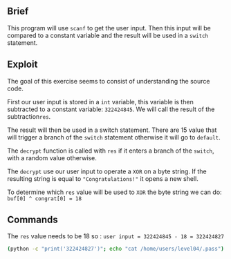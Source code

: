 ## Brief

This program will use `scanf` to get the user input.
Then this input will be compared to a constant variable and the result will be used in a `switch` statement.

## Exploit

The goal of this exercise seems to consist of understanding the source code.

First our user input is stored in a `int` variable, this variable is then subtracted to a constant variable: `322424845`. We will call the result of the subtraction`res`.

The result will then be used in a switch statement. There are 15 value that will trigger a branch of the `switch` statement otherwise it will go to `default`.

The `decrypt` function is called with `res` if it enters a branch of the `switch`, with a random value otherwise.

The `decrypt` use our user input to operate a `XOR` on a byte string. If the resulting string is equal to `"Congratulations!"` it opens a new shell.

To determine which `res` value will be used to `XOR` the byte string we can do: `buf[0] ^ congrat[0] = 18`

## Commands

The `res` value needs to be 18 so : `user input = 322424845 - 18 = 322424827`

```bash
(python -c "print('322424827')"; echo "cat /home/users/level04/.pass") | ./level03
```
